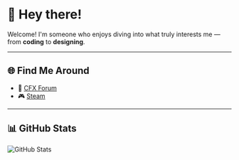 # 👋 Hey there!

Welcome! I'm someone who enjoys diving into what truly interests me — from **coding** to **designing**.

---

## 🌐 Find Me Around

- 🧩 [CFX Forum](https://forum.cfx.re/u/nocapscripts)  
- 🎮 [Steam](https://steamcommunity.com/id/kar1sma)

---

## 📊 GitHub Stats

![GitHub Stats](https://github-readme-stats.vercel.app/api?username=nocapscripts&show_icons=true&theme=dracula)
